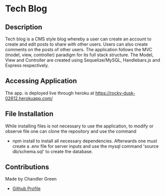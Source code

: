# Tech Blog

## Description
Tech blog is a CMS style blog whereby a user can create an account to create and edit posts to share with other users. Users can also create comments on the posts of other users. The application follows the MVC (model, view, controller) paradigm for its full stack structure. The Model, View and Controller are created using Sequelize/MySQL, Handlebars.js and Express respectively.

## Accessing Application
The app. is deployed live through heroku at https://rocky-dusk-02612.herokuapp.com/

## File Installation
While installing files is not necessary to use the application, to modify or observe file one can clone the repository and use the command 
  - npm install
to install all necessary dependencies. Afterwards one must create a .env file for server inputs and use the mysql command 'source db/schema.sql' to create the database.

## Contributions
Made by Chandler Green
  * [Github Profile](https://github.com/axeliono)
